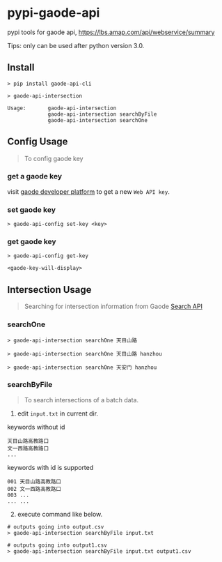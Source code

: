 # pypi-gaode-api
pypi tools for gaode api, https://lbs.amap.com/api/webservice/summary

Tips: only can be used after python version 3.0.

## Install

```shell
> pip install gaode-api-cli

> gaode-api-intersection

Usage:       gaode-api-intersection
             gaode-api-intersection searchByFile
             gaode-api-intersection searchOne
```

## Config Usage
> To config gaode key

### get a gaode key

visit [gaode developer platform](https://lbs.amap.com/dev/key/app) to get a new `Web API key`.

### set gaode key

```shell
> gaode-api-config set-key <key>
```

### get gaode key

```shell
> gaode-api-config get-key

<gaode-key-will-display>
```

## Intersection Usage
> Searching for intersection information from Gaode [Search API](https://lbs.amap.com/api/webservice/guide/api/search/?)

### searchOne

```shell
> gaode-api-intersection searchOne 天目山路

> gaode-api-intersection searchOne 天目山路 hanzhou

> gaode-api-intersection searchOne 天安门 hanzhou
```

### searchByFile
> To search intersections of a batch data.

1. edit `input.txt` in current dir.

keywords without id

```
天目山路高教路口
文一西路高教路口
...
```

keywords with id is supported

```
001 天目山路高教路口
002 文一西路高教路口
003 ...
... ...
```

2. execute command like below.

```shell
# outputs going into output.csv
> gaode-api-intersection searchByFile input.txt

# outputs going into output1.csv
> gaode-api-intersection searchByFile input.txt output1.csv
```

